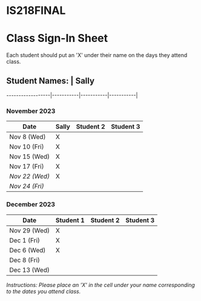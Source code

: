 # IS218FINAL

# Class Sign-In Sheet

Each student should put an 'X' under their name on the days they attend class.

## Student Names: | Sally 
------------------|-----------|-----------|-----------|

### November 2023

| Date        | Sally | Student 2 | Student 3 |
|-------------|-----------|-----------|-----------|
| Nov 8 (Wed) |      X     |          |           |
| Nov 10 (Fri)|       X    |          |           |
| Nov 15 (Wed)|       X   |          |           |
| Nov 17 (Fri)|      X    |           |           |
| *Nov 22 (Wed)* |   X   |           |           |  <!-- Skipped for Thanksgiving -->
| *Nov 24 (Fri)* |       |           |           |  <!-- Skipped for Thanksgiving -->

### December 2023

| Date        | Student 1 | Student 2 | Student 3 |
|-------------|-----------|-----------|-----------|
| Nov 29 (Wed)|     X     |           |           |
| Dec 1 (Fri) |     X     |           |           |
| Dec 6 (Wed) |     X     |           |           |
| Dec 8 (Fri) |           |           |           |
| Dec 13 (Wed)|           |           |           |

*Instructions: Please place an 'X' in the cell under your name corresponding to the dates you attend class.*
